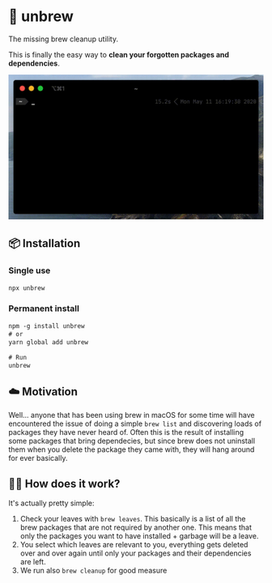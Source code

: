 # 🍺 unbrew

The missing brew cleanup utility.

This is finally the easy way to **clean your forgotten packages and dependencies**.

![Demo Video](https://github.com/cupcakearmy/unbrew/raw/master/.github/demo.gif)

## 📦 Installation

### Single use
```
npx unbrew
```

### Permanent install

```
npm -g install unbrew
# or
yarn global add unbrew
```

```
# Run
unbrew
```

## ☁️ Motivation

Well... anyone that has been using brew in macOS for some time will have encountered the issue of doing a simple `brew list` and discovering loads of packages they have never heard of. Often this is the result of installing some packages that bring dependecies, but since brew does not uninstall them when you delete the package they came with, they will hang around for ever basically.

## 🤷‍♀️ How does it work?

It's actually pretty simple:

1. Check your leaves with `brew leaves`. This basically is a list of all the brew packages that are not required by another one. This means that only the packages you want to have installed + garbage will be a leave.
2. You select which leaves are relevant to you, everything gets deleted over and over again until only your packages and their dependencies are left.
3. We run also `brew cleanup` for good measure
